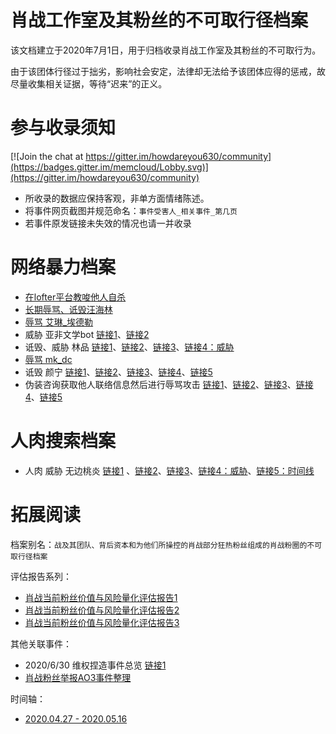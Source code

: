 肖战工作室及其粉丝的不可取行径档案
=========================
该文档建立于2020年7月1日，用于归档收录肖战工作室及其粉丝的不可取行为。

由于该团体行径过于拙劣，影响社会安定，法律却无法给予该团体应得的惩戒，故尽量收集相关证据，等待“迟来”的正义。

参与收录须知
=========================
[![Join the chat at https://gitter.im/howdareyou630/community](https://badges.gitter.im/memcloud/Lobby.svg)](https://gitter.im/howdareyou630/community)
- 所收录的数据应保持客观，非单方面情绪陈述。
- 将事件网页截图并规范命名：`事件受害人_相关事件_第几页`
- 若事件原发链接未失效的情况也请一并收录

网络暴力档案
=========================
- [在lofter平台教唆他人自杀](https://github.com/howdareyou630/xiaozhan630/blob/master/proof_file/%E5%9C%A8lofter%E5%B9%B3%E5%8F%B0%E6%95%99%E5%94%86%E4%BB%96%E4%BA%BA%E8%87%AA%E6%9D%80.jpg)
- [长期辱骂、诋毁汪海林](https://m.weibo.cn/status/4518954184332299?)
- [辱骂 艾琳_埃德勒](https://github.com/howdareyou630/xiaozhan630/blob/master/proof_file/%E7%BD%91%E6%9A%B4%E8%89%BE%E7%90%B3_%E5%9F%83%E5%BE%B7%E5%8B%92.jpg)
- 威胁 亚非文学bot [链接1](https://github.com/howdareyou630/xiaozhan630/blob/master/proof_file/%E4%BA%9A%E9%9D%9E%E6%96%87%E5%AD%A6bot%E5%81%9C%E6%9B%B4_1.jpg)、[链接2](https://github.com/howdareyou630/xiaozhan630/blob/master/proof_file/%E4%BA%9A%E9%9D%9E%E6%96%87%E5%AD%A6bot%E5%81%9C%E6%9B%B4_2.jpg)
- 诋毁、威胁 林品 [链接1](https://github.com/howdareyou630/xiaozhan630/blob/master/proof_file/%E6%9E%97%E5%93%81%E8%80%81%E5%B8%88%E8%A2%AB%E7%BD%91%E6%9A%B4_2.jpg)、[链接2](https://github.com/howdareyou630/xiaozhan630/blob/master/proof_file/%E6%9E%97%E5%93%81%E8%80%81%E5%B8%88%E8%A2%AB%E7%BD%91%E6%9A%B4_%E4%B8%BE%E4%BE%8B_9.jpg)、[链接3](https://github.com/howdareyou630/xiaozhan630/blob/master/proof_file/%E6%9E%97%E5%93%81%E8%80%81%E5%B8%88%E8%A2%AB%E7%BD%91%E6%9A%B4_%E4%B8%BE%E4%BE%8B_10.jpg)、[链接4：威胁](https://github.com/howdareyou630/xiaozhan630/blob/master/proof_file/%E6%9E%97%E5%93%81%E8%80%81%E5%B8%88%E8%A2%AB%E7%BD%91%E6%9A%B4_%E4%B8%BE%E4%BE%8B_11.jpg)
- [辱骂 mk_dc](https://github.com/howdareyou630/xiaozhan630/blob/master/proof_file/%E7%BD%91%E6%9A%B4%E7%94%BB%E6%89%8Bmk_dc_1.jpg)
- 诋毁 颜宁 [链接1](https://github.com/howdareyou630/xiaozhan630/blob/master/proof_file/%E7%BD%91%E6%9A%B4%E9%A2%9C%E5%AE%81_1.jpg)、[链接2](https://github.com/howdareyou630/xiaozhan630/blob/master/proof_file/%E7%BD%91%E6%9A%B4%E9%A2%9C%E5%AE%81_2.jpg)、[链接3](https://github.com/howdareyou630/xiaozhan630/blob/master/proof_file/%E7%BD%91%E6%9A%B4%E9%A2%9C%E5%AE%81_3.jpg)、[链接4](https://github.com/howdareyou630/xiaozhan630/blob/master/proof_file/%E7%BD%91%E6%9A%B4%E9%A2%9C%E5%AE%81_4.jpg)、[链接5](https://github.com/howdareyou630/xiaozhan630/blob/master/proof_file/%E7%BD%91%E6%9A%B4%E9%A2%9C%E5%AE%81_5.jpg)
- 伪装咨询获取他人联络信息然后进行辱骂攻击 [链接1](https://github.com/howdareyou630/xiaozhan630/blob/master/proof_file/%E4%BA%BA%E8%82%89%E8%BE%B1%E9%AA%82%E7%B4%A0%E4%BA%BA_2.jpg)、[链接2](https://github.com/howdareyou630/xiaozhan630/blob/master/proof_file/%E4%BA%BA%E8%82%89%E8%BE%B1%E9%AA%82%E7%B4%A0%E4%BA%BA_3.jpg)、[链接3](https://github.com/howdareyou630/xiaozhan630/blob/master/proof_file/%E4%BA%BA%E8%82%89%E8%BE%B1%E9%AA%82%E7%B4%A0%E4%BA%BA_4.jpg)、[链接4](https://github.com/howdareyou630/xiaozhan630/blob/master/proof_file/%E4%BA%BA%E8%82%89%E8%BE%B1%E9%AA%82%E7%B4%A0%E4%BA%BA_5.jpg)、[链接5](https://github.com/howdareyou630/xiaozhan630/blob/master/proof_file/%E4%BA%BA%E8%82%89%E8%BE%B1%E9%AA%82%E7%B4%A0%E4%BA%BA_1.jpg)

人肉搜索档案
=========================
- 人肉 威胁 无边桃炎 [链接1](https://weibo.com/1820542391/J99gRwcTc) 、[链接2](https://weibo.com/5890244777/J99OQBvFD)、[链接3](https://github.com/howdareyou630/xiaozhan630/blob/master/proof_file/%E6%97%A0%E8%BE%B9%E6%A1%83%E7%82%8E%E9%81%AD%E4%BA%BA%E8%82%89%E6%90%9C%E7%B4%A2_3.jpg)、[链接4：威胁](https://github.com/howdareyou630/xiaozhan630/blob/master/proof_file/%E6%97%A0%E8%BE%B9%E6%A1%83%E7%82%8E%E9%81%AD%E4%BA%BA%E8%82%89%E6%90%9C%E7%B4%A2_4.jpg)、[链接5：时间线](https://www.zhihu.com/question/404327099/answer/1311944827)


拓展阅读
=========================
档案别名：`战及其团队、背后资本和为他们所操控的肖战部分狂热粉丝组成的肖战粉圈的不可取行径档案`

评估报告系列：
- [肖战当前粉丝价值与风险量化评估报告1](https://github.com/howdareyou630/xiaozhan630/blob/master/extra_read/%E8%82%96%E6%88%98%E5%BD%93%E5%89%8D%E7%B2%89%E4%B8%9D%E4%BB%B7%E5%80%BC%E4%B8%8E%E9%A3%8E%E9%99%A9%E9%87%8F%E5%8C%96%E8%AF%84%E4%BC%B0%E6%8A%A5%E5%91%8A1-1.jpg)
- [肖战当前粉丝价值与风险量化评估报告2](https://github.com/howdareyou630/xiaozhan630/blob/master/extra_read/%E8%82%96%E6%88%98%E5%BD%93%E5%89%8D%E7%B2%89%E4%B8%9D%E4%BB%B7%E5%80%BC%E4%B8%8E%E9%A3%8E%E9%99%A9%E9%87%8F%E5%8C%96%E8%AF%84%E4%BC%B0%E6%8A%A5%E5%91%8A1-2.jpg)
- [肖战当前粉丝价值与风险量化评估报告3](https://github.com/howdareyou630/xiaozhan630/blob/master/extra_read/%E8%82%96%E6%88%98%E5%BD%93%E5%89%8D%E7%B2%89%E4%B8%9D%E4%BB%B7%E5%80%BC%E4%B8%8E%E9%A3%8E%E9%99%A9%E9%87%8F%E5%8C%96%E8%AF%84%E4%BC%B0%E6%8A%A5%E5%91%8A1-3.jpg)

其他关联事件：
- 2020/6/30 维权捏造事件总览 [链接1](https://weibo.com/1804471041/J98zyFpce)
- [肖战粉丝举报AO3事件整理](https://github.com/Feb27HistoryMoment/XiaoZhanGate)

时间轴：
- [2020.04.27 - 2020.05.16](https://s1.ax1x.com/2020/05/16/YgEpwR.png)
